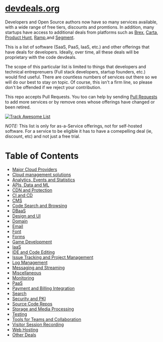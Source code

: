 # [devdeals.org](https://devdeals.org)

Developers and Open Source authors now have so many services available, with a wide range of free tiers, discounts and promtions. In addition, many startups have access to additional deals from platforms such as [Brex](https://brex.com), [Carta](https://carta.com), [Product Hunt](https://producthunt.com), [Ramp](https://ramp.com),and [Segment](https://segment.com).

This is a list of software (SaaS, PaaS, IaaS, etc.) and other offerings that have deals for developers. Ideally, over time, all these deals will be proprietary with the code devdeals.

The scope of this particular list is limited to things that developers and technical entreprenuers (Full stack developers, startup founders, etc.) would find useful. There are countless numbers of services out there so we will do our best to stay on topic. Of course, this isn't a firm line, so please don't be offended if we reject your contribution.

This repo accepts Pull Requests. You too can help by sending [Pull Requests](https://github.com/devdeals/devdeals) to add more services or by remove ones whose offerings have changed or been retired.

[![Track Awesome List](https://www.trackawesomelist.com/badge.svg)](https://www.trackawesomelist.com/devdeals/devdeals)

*NOTE:* This list is only for as-a-Service offerings, not for self-hosted software. For a service to be eligible it has to have a comepelling deal (ie, discount, etc) and not just a free trial.

Table of Contents
=================

   * [Major Cloud Providers](#major-cloud-providers)
   * [Cloud management solutions](#cloud-management-solutions)
   * [Analytics, Events and Statistics](#analytics-events-and-statistics)
   * [APIs, Data and ML](#apis-data-and-ml)
   * [CDN and Protection](#cdn-and-protection)
   * [CI and CD](#ci-and-cd)
   * [CMS](#cms)
   * [Code Search and Browsing](#code-search-and-browsing)
   * [DBaaS](#dbaas)
   * [Design and UI](#design-and-ui)
   * [Domain](#domain)
   * [Email](#email)
   * [Font](#font)
   * [Forms](#forms)
   * [Game Development](#game-development)
   * [IaaS](#iaas)
   * [IDE and Code Editing](#ide-and-code-editing)
   * [Issue Tracking and Project Management](#issue-tracking-and-project-management)
   * [Log Management](#log-management)
   * [Messaging and Streaming](#messaging-and-streaming)
   * [Miscellaneous](#miscellaneous)
   * [Monitoring](#monitoring)
   * [PaaS](#paas)
   * [Payment and Billing Integration](#payment-and-billing-integration)
   * [Search](#search)
   * [Security and PKI](#security-and-pki)
   * [Source Code Repos](#source-code-repos)
   * [Storage and Media Processing](#storage-and-media-processing)
   * [Testing](#testing)
   * [Tools for Teams and Collaboration](#tools-for-teams-and-collaboration)
   * [Visitor Session Recording](#visitor-session-recording)
   * [Web Hosting](#web-hosting)
   * [Other Deals](#other-deals)

